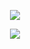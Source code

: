 <p align="center"><img src="https://user-images.githubusercontent.com/79824434/124069591-65dedd80-da77-11eb-9b15-4f1f3f10bf11.jpg"></p>
<p align="center"><img src="https://user-images.githubusercontent.com/79824434/124069597-68413780-da77-11eb-8f3d-24fea3d5d20f.jpg"></p>


